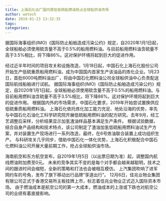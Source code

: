 ```yaml
---
title: 上海石化出厂国内首批低硫船燃油抢占全球船供油市场
author: wetech
date: 2019-01-23 13:32:35
tags: 
categories: 
---
```

据国际海事组织(IMO)《国际防止船舶造成污染公约》规定，自2020年1月1日起，全球船舶必须使用硫含量不高于0.5%的船用燃料油。与目前船用燃料油含硫量不高于3.5%相比，将下降86%。这对保护环境将起到巨大的促进作用。
<!-- more -->
经过近半年时间的项目攻关和设施改造，1月18日起，中国石化上海石化股份公司开始生产低硫重质船用燃料油，成为中国国内首家生产该油品的炼化企业。1月23日，首批6000吨燃料油出厂，将由中国石化燃料油公司全球船供油中心负责配送国际航线船舶进行试航。
据国际海事组织(IMO)《国际防止船舶造成污染公约》规定，自2020年1月1日起，全球船舶必须使用硫含量不高于0.5%的船用燃料油。与目前船用燃料油含硫量不高于3.5%相比，将下降86%。这对保护环境将起到巨大的促进作用。
根据国内外的市场需求，中国石化要求，2019年开始尝试置换供应低硫重质船用燃料油。
上海石化依托炼化加工能力充足、地处沿海的优势，率先与中国石化石油化工科学研究院开展低硫船用燃料油的配方研究。去年9月，经工艺调整后采样，分析结果显示加氢渣油样品基本满足生产条件。
根据试验数据，结合自身产品结构和技术特点，该公司制定了渣油加氢低硫船用燃料油试生产方案，并对装置生产现场进行一系列改造，最终，在6号炼油联合装置上成功组织生产。
与科研攻关几乎同步，借助中国石化一体化优势，上海石化积极配合中国石化燃料油公司开展大量前期工作，抢占全球船供油市场。
 
 
海南航空和东方航空宣布，自2019年1月5日（以出票日期为准）起，调整国内航线燃油附加费至0元。
未来的竞争其实不变的是每个对手都会越来越聪明，技术之间的跟进时间会缩短，全新的策略和打法也会被相互模仿。
上汽集团吹响了进军网约车的号角，发布了旗下移动出行品牌“享道出行”。
12月6日，佳兆业物业集团有限公司正式于香港交易所主板挂牌上市，标志着佳兆业物业正式迈入国际资本市场。
由于燃油成本是航空公司的第一大成本，燃油成本的上涨或下跌也对航空公司的业绩有着直接影响。
